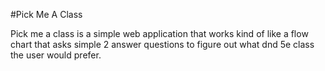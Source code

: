 #Pick Me A Class

Pick me a class is a simple web application that works kind of like a flow chart that asks simple 2 answer questions to figure out what dnd 5e class the user would prefer.
